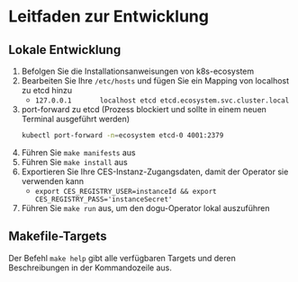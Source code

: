 # Leitfaden zur Entwicklung

## Lokale Entwicklung

1. Befolgen Sie die Installationsanweisungen von k8s-ecosystem
2. Bearbeiten Sie Ihre `/etc/hosts` und fügen Sie ein Mapping von localhost zu etcd hinzu
   - `127.0.0.1       localhost etcd etcd.ecosystem.svc.cluster.local`
3. port-forward zu etcd (Prozess blockiert und sollte in einem neuen Terminal ausgeführt werden)
    ```bash
    kubectl port-forward -n=ecosystem etcd-0 4001:2379
    ```
4. Führen Sie `make manifests` aus
5. Führen Sie `make install` aus
6. Exportieren Sie Ihre CES-Instanz-Zugangsdaten, damit der Operator sie verwenden kann
    - `export CES_REGISTRY_USER=instanceId && export CES_REGISTRY_PASS='instanceSecret'`
7. Führen Sie `make run` aus, um den dogu-Operator lokal auszuführen

## Makefile-Targets

Der Befehl `make help` gibt alle verfügbaren Targets und deren Beschreibungen in der Kommandozeile aus.